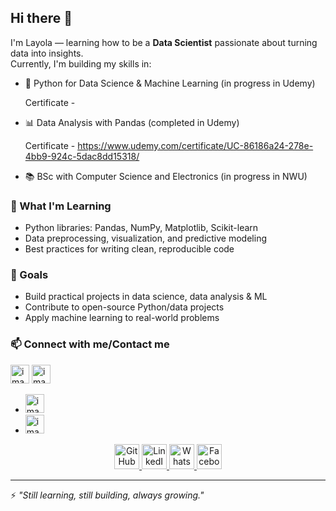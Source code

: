 ## Hi there 👋

I'm Layola — learning how to be a **Data Scientist** passionate about turning data into insights.  
Currently, I'm building my skills in:

- 🐍 Python for Data Science & Machine Learning (in progress in Udemy)

  Certificate - 
- 📊 Data Analysis with Pandas (completed in Udemy)
  
  Certificate - https://www.udemy.com/certificate/UC-86186a24-278e-4bb9-924c-5dac8dd15318/
- 📚 BSc with Computer Science and Electronics (in progress in NWU)  

### 🌱 What I'm Learning
- Python libraries: Pandas, NumPy, Matplotlib, Scikit-learn  
- Data preprocessing, visualization, and predictive modeling  
- Best practices for writing clean, reproducible code  

### 🚀 Goals
- Build practical projects in data science, data analysis & ML  
- Contribute to open-source Python/data projects  
- Apply machine learning to real-world problems  

### 📫 Connect with me/Contact me
[<img width="30" height="30" alt="image" src="https://github.com/user-attachments/assets/80fd5b58-9eab-4807-bc0a-5ba4bb1f7cc4" />](https://github.com/2000bera)                     [<img width="30" height="30" alt="image" src="https://github.com/user-attachments/assets/bbcfd9c9-d452-4919-8ca6-13529049675a" />](https://www.linkedin.com/in/layola-bera-171438213/)
- [<img width="30" height="30" alt="image" src="https://github.com/user-attachments/assets/aad7b805-8502-4990-93a8-6cc78135d516" />](https://wa.me/qr/G464TF7QNBH5E1)
- [<img width="30" height="30" alt="image" src="https://github.com/user-attachments/assets/bb77df8b-dea8-48a8-927c-9cb9b64fd318" />](https://www.facebook.com/layola.bera)

<p align="center">
  <a href="https://github.com/2000bera">
    <img src="https://github.com/user-attachments/assets/80fd5b58-9eab-4807-bc0a-5ba4bb1f7cc4" alt="GitHub" height="40" />
  </a>
  <a href="https://www.linkedin.com/in/layola-bera-171438213/">
    <img src="https://github.com/user-attachments/assets/bbcfd9c9-d452-4919-8ca6-13529049675a" alt="LinkedIn" height="40" />
  </a>
  <a href="https://wa.me/yourphonenumber">
    <img src="https://cdn.jsdelivr.net/npm/simple-icons@v5/icons/whatsapp.svg" alt="WhatsApp" height="40" />
  </a>
  <a href="https://facebook.com/yourprofile">
    <img src="https://cdn.jsdelivr.net/npm/simple-icons@v5/icons/facebook.svg" alt="Facebook" height="40" />
  </a>
</p>


---

⚡ *"Still learning, still building, always growing."*
